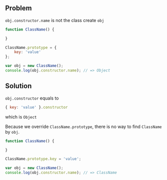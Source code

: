 ## Problem

`obj.constructor.name` is not the class create `obj`

```js
function ClassName() {

}

ClassName.prototype = {
    key: 'value'
};

var obj = new ClassName();
console.log(obj.constructor.name); // => Object
```

## Solution

`obj.constructor` equals to

```js
{ key: 'value' }.constructor
```

which is `Object`

Because we override `ClassName.prototype`, there is no way to find `ClassName` by `obj`.

```js
function ClassName() {

}

ClassName.prototype.key = 'value';

var obj = new ClassName();
console.log(obj.constructor.name); // => ClassName
```
